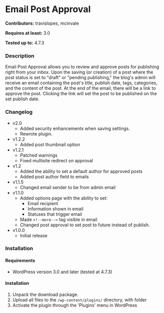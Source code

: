 # Email Post Approval
**Contributors:** travislopes, mcinvale

**Requires at least:** 3.0

**Tested up to:** 4.7.3

### Description
Email Post Approval allows you to review and approve posts for publishing right from your inbox. Upon the saving (or creation) of a post where the post status is set to "draft" or "pending publishing," the blog's admin will receive an email containing the post's title, publish date, tags, categories, and the content of the post. At the end of the email, there will be a link to approve the post. Clicking the link will set the post to be published on the set publish date.

### Changelog
* v2.0
	* Added security enhancements when saving settings.
	* Rewrote plugin.
* v1.2.2
	* Added post thumbnail option
* v1.2.1
	* Patched warnings
	* Fixed multisite redirect on approval
* v1.2
	* Added the ability to set a default author for approved posts
	* Added post author field to emails
* v1.1.5
	* Changed email sender to be from admin email
* v1.1.0
	* Added options page with the ability to set:
		* Email recipient
		* Information shown in email
		* Statuses that trigger email
	* Made `<!--more-->` tag visible in email 
	* Changed post approval to set post to future instead of publish.
* v1.0.0
	* Initial release

### Installation
#### Requirements
* WordPress version 3.0 and later (tested at 4.7.3)

#### Installation
1. Unpack the download package.
1. Upload all files to the `/wp-content/plugins/` directory, with folder
1. Activate the plugin through the 'Plugins' menu in WordPress
